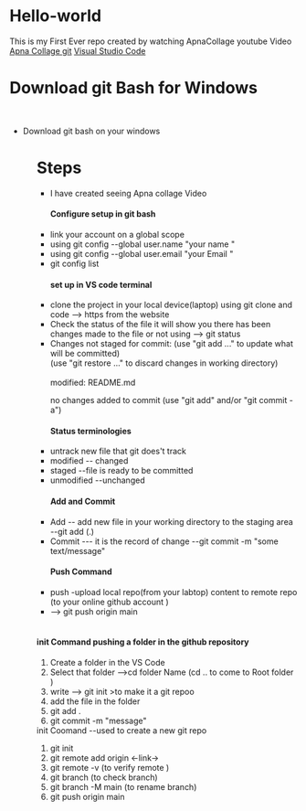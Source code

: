 # Hello-world
This is my First Ever repo created by watching ApnaCollage youtube Video [Apna Collage ](https://youtu.be/Ez8F0nW6S-w?si=WG84NekMWblEPRSh) [git](https://git-scm.com/download/win) [Visual Studio Code ](https://code.visualstudio.com/)
<br>

<h1> Download git Bash for Windows </h1>
<br>

<ul>

<li>Download git bash on your windows   </li>
<ul>
<h1>Steps</h1>
<ul>
<li>I have created seeing Apna collage Video </li>
<h4> Configure setup in git bash   </h4>
<li>link your account on a global scope  </li>
<li>using git config --global user.name "your name " </li>
<li>using git config --global user.email "your Email " </li>
<li>git config list  </li>
<h4>set up in VS code terminal  </h4>
<li>clone the project in your local device(laptop)  using git clone and code --> https from the website  </li>
<li>Check the status of the file it will show you there has been changes made to the file or not using --> git status  </li>
<li>Changes not staged for commit:
  (use "git add <file>..." to update what will be committed) 
  <br>
  (use "git restore <file>..." to discard changes in working directory)
  <br>
      <br> <bold> modified:   README.md <bold>
<br>

 no changes added to commit (use "git add" and/or "git commit -a") </li>
 <h4> Status terminologies  </h4>
 <li>untrack new file that git does't track </li>
 <li>modified -- changed </li>
 <li>staged --file is ready to be committed  </li>
 <li>unmodified --unchanged  </li>
 <h4> Add and Commit   </h4>
 <li> Add -- add new file in your working directory to the staging area --git add (.)  </li>
 <li>Commit  --- it is the record of change --git commit -m "some text/message"  </li>
 <h4> Push Command   </h4>
 <li>push -upload local repo(from your labtop) content to remote repo (to your online github account ) </li>
 <li>--> git push origin main </li>
 <br>
</ul>

 <h4> init Command pushing a folder in the github repository   </h4>
 <ol>
 <li>Create a folder in the VS Code </li>
 <li>Select that folder -->cd folder Name (cd .. to come to Root folder ) </li>
 <li>write --> git init >to make it a git repoo </li>
 <li>add the file in the folder  </li>
 <li>git add . </li>
 <li>git commit -m "message" </li>
 </ol>
 <caption> init Coomand --used to create a new git repo</caption>
<ol>
 <li>git init  </li>
 <li>git remote add origin <-link-> </li>
 <li>git remote -v (to verify remote ) </li>
 <li>git branch (to check branch) </li>
 <li>git branch -M main (to rename branch) </li>
 <li>git push origin main </li>
 </ol>
<br>
